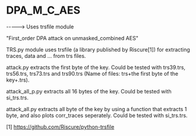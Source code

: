 # DPA_M_C_AES
-----> Uses trsfile module 

"First_order DPA attack on unmasked_combined AES"

TRS.py module uses trsfile (a library published by Riscure[1]) for extracting traces, data and ... from trs files.

attack.py extracts the first byte of the key. Could be tested with trs39.trs, trs56.trs, trs73.trs and trs90.trs (Name of files: trs+the first byte of the key+.trs).

attack_all_p.py extracts all 16 bytes of the key. Could be tested with si_trs.trs.

attack_all.py extracts all byte of the key by using a function that extracts 1 byte, and also plots corr_traces seperately. Could be tested with si_trs.trs.

[1]  https://github.com/Riscure/python-trsfile
